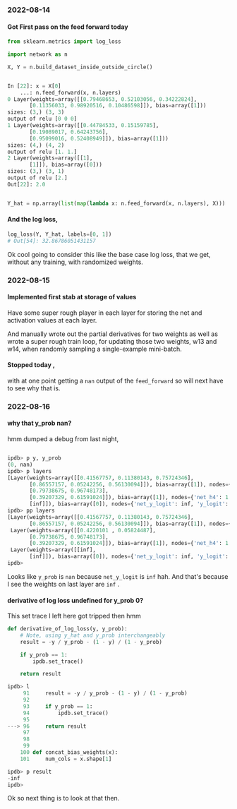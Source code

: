 

### 2022-08-14
#### Got First pass on the feed forward today 

```python 
from sklearn.metrics import log_loss

import network as n

X, Y = n.build_dataset_inside_outside_circle()


In [22]: x = X[0]
    ...: n.feed_forward(x, n.layers)
0 Layer(weights=array([[0.79468653, 0.52103056, 0.34222824],
       [0.11356033, 0.98920516, 0.10486598]]), bias=array([1]))
sizes: (3,) (3, 3)
output of relu [0 0 0]
1 Layer(weights=array([[0.44784533, 0.15159785],
       [0.19089017, 0.64243756],
       [0.95099016, 0.52408949]]), bias=array([1]))
sizes: (4,) (4, 2)
output of relu [1. 1.]
2 Layer(weights=array([[1],
       [1]]), bias=array([0]))
sizes: (3,) (3, 1)
output of relu [2.]
Out[22]: 2.0


Y_hat = np.array(list(map(lambda x: n.feed_forward(x, n.layers), X)))
```

#### And the log loss, 
```python 
log_loss(Y, Y_hat, labels=[0, 1])
# Out[54]: 32.86786051431157
```
Ok cool going to consider this like the base case log loss, that we get, without any training, with randomized weights. 

### 2022-08-15

#### Implemented first stab at storage of values
Have some super rough player in each layer for storing the net and activation values at each layer.

And manually wrote out the partial derivatives for two weights as well as wrote a super rough train loop, 
for updating those two weights, w13 and w14, when randomly sampling a single-example mini-batch.

#### Stopped today , 
with at one point getting a `nan` output of the `feed_forward` so will next have to see why that is.



### 2022-08-16

#### why that y_prob nan? 

hmm dumped a debug from last night, 

```python 

ipdb> p y, y_prob
(0, nan)
ipdb> p layers
[Layer(weights=array([[0.41567757, 0.11380143, 0.75724346],
       [0.86557157, 0.05242256, 0.56130094]]), bias=array([1]), nodes={'net_h1': -10.483523248075883, 'h1': 0, 'net_h2': -0.1541754467969254, 'h2': 0, 'net_h3': -8.970799858978893, 'h3': 0}), Layer(weights=array([[0.4220101 , 0.05824487],
       [0.79738675, 0.96748173],
       [0.39207329, 0.61591024]]), bias=array([1]), nodes={'net_h4': 1.0, 'h4': 1.0, 'net_h5': 1.0, 'h5': 1.0}), Layer(weights=array([[inf],
       [inf]]), bias=array([0]), nodes={'net_y_logit': inf, 'y_logit': inf, 'y_prob': nan})]
ipdb> pp layers
[Layer(weights=array([[0.41567757, 0.11380143, 0.75724346],
       [0.86557157, 0.05242256, 0.56130094]]), bias=array([1]), nodes={'net_h1': -10.483523248075883, 'h1': 0, 'net_h2': -0.1541754467969254, 'h2': 0, 'net_h3': -8.970799858978893, 'h3': 0}),
 Layer(weights=array([[0.4220101 , 0.05824487],
       [0.79738675, 0.96748173],
       [0.39207329, 0.61591024]]), bias=array([1]), nodes={'net_h4': 1.0, 'h4': 1.0, 'net_h5': 1.0, 'h5': 1.0}),
 Layer(weights=array([[inf],
       [inf]]), bias=array([0]), nodes={'net_y_logit': inf, 'y_logit': inf, 'y_prob': nan})]
ipdb> 
```
Looks like `y_prob` is `nan` because `net_y_logit` is `inf` hah. And that's because I see the weights on last layer are `inf` . 


#### derivative of log loss undefined for y_prob 0?
This set trace I left here got tripped then hmm
```python 
def derivative_of_log_loss(y, y_prob):
    # Note, using y_hat and y_prob interchangeably
    result = -y / y_prob - (1 - y) / (1 - y_prob)

    if y_prob == 1:
        ipdb.set_trace()

    return result

```
```python 
ipdb> l
     91     result = -y / y_prob - (1 - y) / (1 - y_prob)
     92 
     93     if y_prob == 1:
     94         ipdb.set_trace()
     95 
---> 96     return result
     97 
     98 
     99 
    100 def concat_bias_weights(x):
    101     num_cols = x.shape[1]

ipdb> p result
-inf
ipdb> 
```

Ok so next thing is to look at that then. 
